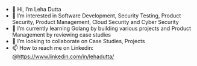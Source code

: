 - 👋 Hi, I’m Leha Dutta
- 👀 I’m interested in Software Development, Security Testing, Product Security, Product Management, Cloud Security and Cyber Security
- 🌱 I’m currently learning Golang by building various projects and Product Management by reviewing case studies
- 💞️ I’m looking to collaborate on Case Studies, Projects
- 📫 How to reach me on Linkedin: @https://www.linkedin.com/in/lehadutta/

<!---
ldutta-ops/ldutta-ops is a ✨ special ✨ repository because its `README.md` (this file) appears on your GitHub profile.
You can click the Preview link to take a look at your changes.
--->
